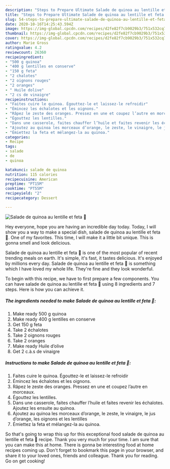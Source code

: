 ```yaml
---
description: "Steps to Prepare Ultimate Salade de quinoa au lentille et feta 🧀"
title: "Steps to Prepare Ultimate Salade de quinoa au lentille et feta 🧀"
slug: 54-steps-to-prepare-ultimate-salade-de-quinoa-au-lentille-et-feta
date: 2020-10-16T14:25:43.594Z
image: https://img-global.cpcdn.com/recipes/d2fe82f7cb9029b3/751x532cq70/salade-de-quinoa-au-lentille-et-feta-🧀-photo-principale-de-la-recette.jpg
thumbnail: https://img-global.cpcdn.com/recipes/d2fe82f7cb9029b3/751x532cq70/salade-de-quinoa-au-lentille-et-feta-🧀-photo-principale-de-la-recette.jpg
cover: https://img-global.cpcdn.com/recipes/d2fe82f7cb9029b3/751x532cq70/salade-de-quinoa-au-lentille-et-feta-🧀-photo-principale-de-la-recette.jpg
author: Marie Gross
ratingvalue: 4.2
reviewcount: 26360
recipeingredient:
- "500 g quinoa"
- "400 g lentilles en conserve"
- "150 g feta"
- "2 chalotes"
- "2 oignons rouges"
- "2 oranges"
- " Huile dolive"
- "2 cs de vinaigre"
recipeinstructions:
- "Faites cuire le quinoa. Égouttez-le et laissez-le refroidir"
- "Émincez les échalotes et les oignons."
- "Râpez le zeste des oranges. Pressez en une et coupez l’autre en morceaux."
- "Égouttez les lentilles."
- "Dans une casserole, faites chauffer l’huile et faites revenir les échalotes. Ajoutez les ensuite au quinoa."
- "Ajoutez au quinoa les morceaux d’orange, le zeste, le vinaigre, le jus d’orange, les oignons et les lentilles"
- "Émiettez la feta et mélangez-la au quinoa."
categories:
- Recipe
tags:
- salade
- de
- quinoa

katakunci: salade de quinoa 
nutrition: 115 calories
recipecuisine: American
preptime: "PT15M"
cooktime: "PT55M"
recipeyield: "2"
recipecategory: Dessert

---
```



![Salade de quinoa au lentille et feta 🧀](https://img-global.cpcdn.com/recipes/d2fe82f7cb9029b3/751x532cq70/salade-de-quinoa-au-lentille-et-feta-🧀-photo-principale-de-la-recette.jpg)

Hey everyone, hope you are having an incredible day today. Today, I will show you a way to make a special dish, salade de quinoa au lentille et feta 🧀. One of my favorites. This time, I will make it a little bit unique. This is gonna smell and look delicious.



Salade de quinoa au lentille et feta 🧀 is one of the most popular of recent trending meals on earth. It's simple, it's fast, it tastes delicious. It's enjoyed by millions every day. Salade de quinoa au lentille et feta 🧀 is something which I have loved my whole life. They're fine and they look wonderful.


To begin with this recipe, we have to first prepare a few components. You can have salade de quinoa au lentille et feta 🧀 using 8 ingredients and 7 steps. Here is how you can achieve it.

<!--inarticleads1-->

##### The ingredients needed to make Salade de quinoa au lentille et feta 🧀:

1. Make ready 500 g quinoa
1. Make ready 400 g lentilles en conserve
1. Get 150 g feta
1. Take 2 échalotes
1. Take 2 oignons rouges
1. Take 2 oranges
1. Make ready  Huile d’olive
1. Get 2 c.à.s de vinaigre




<!--inarticleads2-->

##### Instructions to make Salade de quinoa au lentille et feta 🧀:

1. Faites cuire le quinoa. Égouttez-le et laissez-le refroidir
1. Émincez les échalotes et les oignons.
1. Râpez le zeste des oranges. Pressez en une et coupez l’autre en morceaux.
1. Égouttez les lentilles.
1. Dans une casserole, faites chauffer l’huile et faites revenir les échalotes. Ajoutez les ensuite au quinoa.
1. Ajoutez au quinoa les morceaux d’orange, le zeste, le vinaigre, le jus d’orange, les oignons et les lentilles
1. Émiettez la feta et mélangez-la au quinoa.




So that's going to wrap this up for this exceptional food salade de quinoa au lentille et feta 🧀 recipe. Thank you very much for your time. I am sure that you can make this at home. There is gonna be interesting food at home recipes coming up. Don't forget to bookmark this page in your browser, and share it to your loved ones, friends and colleague. Thank you for reading. Go on get cooking!
